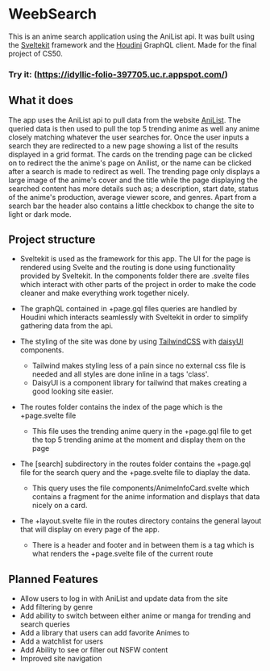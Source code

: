 # WeebSearch
This is an anime search application using the AniList api. It was built using the [Sveltekit](https://kit.svelte.dev/) framework and the [Houdini](https://houdinigraphql.com/) GraphQL client. Made for the final project of CS50.

### **Try it: (https://idyllic-folio-397705.uc.r.appspot.com/)**

## What it does
The app uses the AniList api to pull data from the website [AniList](anilist.co). The queried data is then used to pull the top 5 trending anime as well any anime closely matching whatever the user searches for.
Once the user inputs a search they are redirected to a new page showing a list of the results displayed in a grid format. The cards on the trending page can be clicked on to redirect the the anime's page on Anilist, 
or the name can be clicked after a search is made to redirect as well. The trending page only displays a large image of the anime's cover and the title while the page displaying the searched content has more details such as; a description, start date, status of the anime's production, 
average viewer score, and genres. Apart from a search bar the header also contains a little checkbox to change the site to light or dark mode.

## Project structure
* Sveltekit is used as the framework for this app. The UI for the page is rendered using Svelte and the routing is done using functionality provided by Sveltekit. In the components folder there are .svelte files which interact with other parts of the project 
in order to make the code cleaner and make everything work together nicely.

* The graphQL contained in +page.gql files queries are handled by Houdini which interacts seamlessly with Sveltekit in order to simplify gathering data from the api.
  
* The styling of the site was done by using [TailwindCSS](https://tailwindcss.com/) with [daisyUI](https://daisyui.com/) components.
  * Tailwind makes styling less of a pain since no external css file is needed and all styles are done inline in a tags 'class'.
  * DaisyUI is a component library for tailwind that makes creating a good looking site easier. 

* The routes folder contains the index of the page which is the +page.svelte file
  * This file uses the trending anime query in the +page.gql file to get the top 5 trending anime at the moment and display them on the page

* The [search] subdirectory in the routes folder contains the +page.gql file for the search query and the +page.svelte file to diaplay the data.
  * This query uses the file components/AnimeInfoCard.svelte which contains a fragment for the anime information and displays that data nicely on a card.

* The +layout.svelte file in the routes directory contains the general layout that will display on every page of the app.
  * There is a header and footer and in between them is a <slot /> tag which is what renders the +page.svelte file of the current route
 

## Planned Features
* Allow users to log in with AniList and update data from the site
* Add filtering by genre
* Add ability to switch between either anime or manga for trending and search queries
* Add a library that users can add favorite Animes to
* Add a watchlist for users
* Add Ability to see or filter out NSFW content
* Improved site navigation




